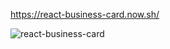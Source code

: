https://react-business-card.now.sh/

![react-business-card](https://user-images.githubusercontent.com/54776536/73170534-567f9600-4107-11ea-9764-c5a1f44b24f1.gif)
